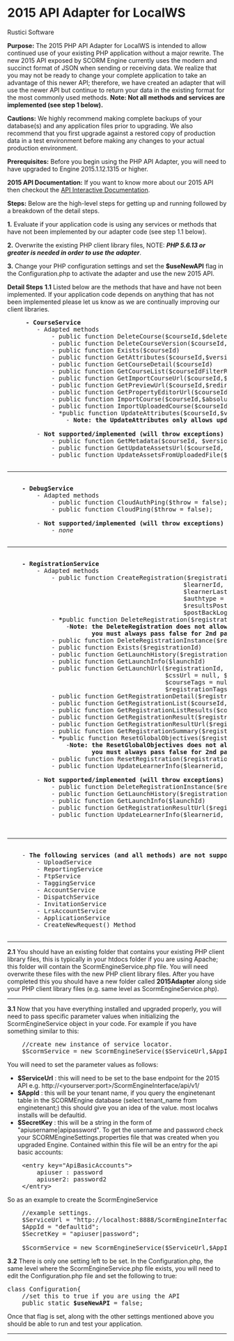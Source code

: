 # 2015 API Adapter for LocalWS #
Rustici Software 

**Purpose:**
The 2015 PHP API Adapter for LocalWS is intended to allow continued use of your existing PHP application without a major rewrite. The new 2015 API exposed by SCORM Engine currently uses the modern and succinct format of JSON when sending or receiving data. We realize that you may not be ready to change your complete application to take an advantage of this newer API; therefore, we have created an adapter that will use the newer API but continue to return your data in the existing format for the most commonly used methods. <b>Note: Not all methods and services are implemented (see step 1 below).</b>

**Cautions:**
We highly recommend making complete backups of your database(s) and any application files prior to upgrading. We also recommend that you first upgrade against a restored copy of production data in a test environment before making any changes to your actual production environment.

**Prerequisites:**
Before you begin using the PHP API Adapter, you will need to have upgraded to Engine 2015.1.12.1315 or higher.

**2015 API Documentation:**
If you want to know more about our 2015 API then checkout the [API Interactive Documentation](http://rustici-docs.s3.amazonaws.com/engine/2015.1.x/api.html).

**Steps:**
Below are the high-level steps for getting up and running followed by a breakdown of the detail steps. 

**1.** Evaluate if your application code is using any services or methods that have not been implemented by our adapter code (see step 1.1 below).

**2.** Overwrite the existing PHP client library files, NOTE: ***PHP 5.6.13 or greater is needed in order to use the adapter***.
 
**3.** Change your PHP configuration settings and set the **$useNewAPI** flag in the Configuration.php to activate the adapter and use the new 2015 API.

**Detail Steps**
**1.1** Listed below are the methods that have and have not been implemented. If your application code depends on anything that has not been implemented please let us know as we are continually improving our client libraries.
<pre>
	 <b>- CourseService</b>
		- Adapted methods
			- public function DeleteCourse($courseId,$deleteLatestVersionOnly=False)
			- public function DeleteCourseVersion($courseId,$versionId)
			- public function Exists($courseId)
			- public function GetAttributes($courseId,$versionId=Null)
			- public function GetCourseDetail($courseId)
			- public function GetCourseList($courseIdFilterRegex=null)
			- public function GetImportCourseUrl($courseId,$redirectUrl)
			- public function GetPreviewUrl($courseId,$redirectOnExitUrl,$cssUrl=null)
			- public function GetPropertyEditorUrl($courseId,$stylesheetUrl,$notificationFrameUrl)
			- public function ImportCourse($courseId,$absoluteFilePathToZip,$itemIdToImport=null)
			- public function ImportUploadedCourse($courseId,$path,$permissionDomain=null)
			- *public function UpdateAttributes($courseId,$versionId,$attributePairs) 
				- <b>Note: the UpdateAttributes only allows updating the latest versions</b>
	
		- <b>Not supported/implemented (will throw exceptions)</b>
			- public function GetMetadata($courseId, $versionId, $scope, $format)
			- public function GetUpdateAssetsUrl($courseId, $redirectUrl)
			- public function UpdateAssetsFromUploadedFile($courseId, $uploadLocation)
	<hr/>		
	<b>- DebugService</b>
		- Adapted methods
			- public function CloudAuthPing($throw = false);
			- public function CloudPing($throw = false);
			
		- <b>Not supported/implemented (will throw exceptions)</b>
			- <i>none</i>
	<hr/>		
	<b>- RegistrationService</b>
		- Adapted methods
			- public function CreateRegistration($registrationId, $courseId, 
												$learnerId, $learnerFirstName, 
												$learnerLastName, $email = null, 
												$authtype = null, $resultsformat = 'xml', 
												$resultsPostbackUrl = null, $postBackLoginName = null, 
												$postBackLoginPassword = null, $versionId = null)
			- <b>*</b>public function DeleteRegistration($registrationId, $deleteLatestInstanceOnly = False)
				-<b>Note: the DeleteRegistration does not allow deleting a specific instance, </b>
				 <b>      you must always pass false for 2nd parameter</b>
			- public function DeleteRegistrationInstance($registrationId, $instanceId)
			- public function Exists($registrationId)
			- public function GetLaunchHistory($registrationId)
			- public function GetLaunchInfo($launchId)
			- public function GetLaunchUrl($registrationId, $redirectOnExitUrl = null, 
										   $cssUrl = null, $debugLogPointerUrl = null, 
										   $courseTags = null, $learnerTags = null, 
										   $registrationTags = null)
			- public function GetRegistrationDetail($registrationId)
			- public function GetRegistrationList($courseId, $learnerId)
			- public function GetRegistrationListResults($courseId, $learnerId, $resultsFormat)
			- public function GetRegistrationResult($registrationId, $resultsFormat, $dataFormat)
			- public function GetRegistrationResultUrl($registrationId, $resultsFormat, $dataFormat)
			- public function GetRegistrationSummary($registrationId)
			- <b>*</b>public function ResetGlobalObjectives($registrationId, $deleteLatestInstanceOnly = true)
				-<b>Note: the ResetGlobalObjectives does not allow deleting a specific instance,</b> 
				 <b>      you must always pass false for 2nd parameter</b>
			- public function ResetRegistration($registrationId)
			- public function UpdateLearnerInfo($learnerid, $fname, $lname, $newid = null)
			
		- <b>Not supported/implemented (will throw exceptions)</b>
			- public function DeleteRegistrationInstance($registrationId, $instanceId)
			- public function GetLaunchHistory($registrationId)
			- public function GetLaunchInfo($launchId)
			- public function GetRegistrationResultUrl($registrationId, $resultsFormat, $dataFormat)
			- public function UpdateLearnerInfo($learnerid, $fname, $lname, $newid = null)
 
	<hr/>
    - <b>The following services (and all methods) are not supported/implemented (will throw exceptions)</b>
		- UploadService
		- ReportingService
		- FtpService
		- TaggingService
		- AccountService
		- DispatchService
		- InvitationService
		- LrsAccountService
		- ApplicationService
		- CreateNewRequest() Method
	
</pre>	 
	

----------

**2.1** You should have an existing folder that contains your existing PHP client library files, this is typically in your htdocs folder if you are using Apache; this folder will contain the ScormEngineService.php file. You will need overwrite these files with the new PHP client library files. After you have completed this you should have a new folder called **2015Adapter** along side your PHP client library files (e.g. same level as ScormEngineService.php).

----------

**3.1** Now that you have everything installed and upgraded properly, you will need to pass specific parameter values when initializing the ScormEngineService object in your code. For example if you have something similar to this:

<pre>
	//create new instance of service locator.
	$ScormService = new ScormEngineService($ServiceUrl,$AppId,$SecretKey);	
</pre> 

You will need to set the parameter values as follows:

 - **$ServiceUrl** : this will  need to be set to the base endpoint for the 2015 API e.g. http://&lt;yourserver:port&gt;/ScormEngineInterface/api/v1/
 - **$AppId** : this will be your tenant name, if you query the enginetenant table in the SCORMEngine database (select tenant_name from enginetenant;) this should give you an idea of the value. most localws installs will be defaultid.
 - **$SecretKey** : this will be a string in the form of "apiusername|apipassword". To get the username and password check your SCORMEngineSettings.properties file that was created when you upgraded Engine. Contained within this file will be an entry for the api basic accounts:
 
<pre>
	&lt;entry key="ApiBasicAccounts"&gt;
    	apiuser : password
	    apiuser2: password2
  	&lt;/entry&gt;
</pre>  


So as an example to create the ScormEngineService
<pre>
	//example settings.
	$ServiceUrl = "http://localhost:8888/ScormEngineInterface/api/v1/";
	$AppId = "defaultid";
	$SecretKey = "apiuser|password";

	$ScormService = new ScormEngineService($ServiceUrl,$AppId,$SecretKey);	
</pre> 

**3.2** There is only one setting left to be set. In the Configuration.php, the same level where the ScormEngineService.php file exists, you will need to edit the Configuration.php file and set the following to true:

<pre>
class Configuration{
	//set this to true if you are using the API
	public static <b>$useNewAPI</b> = false;
</pre>
	  
Once that flag is set, along with the other settings mentioned above you should be able to run and test your application.

----------